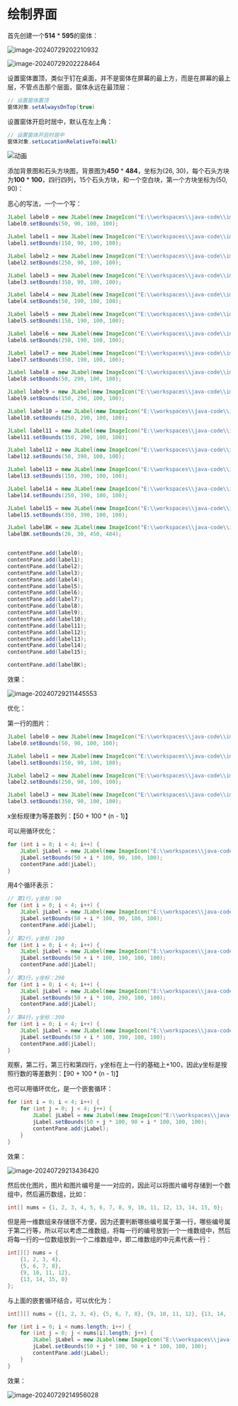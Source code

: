 # 绘制界面

首先创建一个**514** * **595**的窗体：

![image-20240729202210932](assets/image-20240729202210932.png)

![image-20240729202228464](assets/image-20240729202228464.png)

设置窗体置顶，类似于钉在桌面，并不是窗体在屏幕的最上方，而是在屏幕的最上层，不管点击那个层面，窗体永远在最顶层：

```java
// 设置窗体置顶
窗体对象.setAlwaysOnTop(true)
```

设置窗体开启时居中，默认在左上角：

```java
// 设置窗体开启时居中
窗体对象.setLocationRelativeTo(null)
```

![动画](assets/动画-1722256234164-1.gif)

添加背景图和石头方块图，背景图为**450** * **484**，坐标为(26, 30)，每个石头方块为**100** * **100**，四行四列，15个石头方块，和一个空白块，第一个方块坐标为(50, 90)：

恶心的写法，一个一个写：

```java
JLabel label0 = new JLabel(new ImageIcon("E:\\workspaces\\java-code\\image\\0.png"));
label0.setBounds(50, 90, 100, 100);

JLabel label1 = new JLabel(new ImageIcon("E:\\workspaces\\java-code\\image\\1.png"));
label1.setBounds(150, 90, 100, 100);

JLabel label2 = new JLabel(new ImageIcon("E:\\workspaces\\java-code\\image\\2.png"));
label2.setBounds(250, 90, 100, 100);

JLabel label3 = new JLabel(new ImageIcon("E:\\workspaces\\java-code\\image\\3.png"));
label3.setBounds(350, 90, 100, 100);

JLabel label4 = new JLabel(new ImageIcon("E:\\workspaces\\java-code\\image\\4.png"));
label4.setBounds(50, 190, 100, 100);

JLabel label5 = new JLabel(new ImageIcon("E:\\workspaces\\java-code\\image\\5.png"));
label5.setBounds(150, 190, 100, 100);

JLabel label6 = new JLabel(new ImageIcon("E:\\workspaces\\java-code\\image\\6.png"));
label6.setBounds(250, 190, 100, 100);

JLabel label7 = new JLabel(new ImageIcon("E:\\workspaces\\java-code\\image\\7.png"));
label7.setBounds(350, 190, 100, 100);

JLabel label8 = new JLabel(new ImageIcon("E:\\workspaces\\java-code\\image\\8.png"));
label8.setBounds(50, 290, 100, 100);

JLabel label9 = new JLabel(new ImageIcon("E:\\workspaces\\java-code\\image\\9.png"));
label9.setBounds(150, 290, 100, 100);

JLabel label10 = new JLabel(new ImageIcon("E:\\workspaces\\java-code\\image\\10.png"));
label10.setBounds(250, 290, 100, 100);

JLabel label11 = new JLabel(new ImageIcon("E:\\workspaces\\java-code\\image\\11.png"));
label11.setBounds(350, 290, 100, 100);

JLabel label12 = new JLabel(new ImageIcon("E:\\workspaces\\java-code\\image\\12.png"));
label12.setBounds(50, 390, 100, 100);

JLabel label13 = new JLabel(new ImageIcon("E:\\workspaces\\java-code\\image\\13.png"));
label13.setBounds(150, 390, 100, 100);

JLabel label14 = new JLabel(new ImageIcon("E:\\workspaces\\java-code\\image\\14.png"));
label14.setBounds(250, 390, 100, 100);

JLabel label15 = new JLabel(new ImageIcon("E:\\workspaces\\java-code\\image\\15.png"));
label15.setBounds(350, 390, 100, 100);

JLabel labelBK = new JLabel(new ImageIcon("E:\\workspaces\\java-code\\image\\background.png"));
labelBK.setBounds(26, 30, 450, 484);


contentPane.add(label0);
contentPane.add(label1);
contentPane.add(label2);
contentPane.add(label3);
contentPane.add(label4);
contentPane.add(label5);
contentPane.add(label6);
contentPane.add(label7);
contentPane.add(label8);
contentPane.add(label9);
contentPane.add(label10);
contentPane.add(label11);
contentPane.add(label12);
contentPane.add(label13);
contentPane.add(label14);
contentPane.add(label15);

contentPane.add(labelBK);
```

效果：

![image-20240729211445553](assets/image-20240729211445553.png)

优化：

第一行的图片：

```java
JLabel label0 = new JLabel(new ImageIcon("E:\\workspaces\\java-code\\image\\0.png"));
label0.setBounds(50, 90, 100, 100);

JLabel label1 = new JLabel(new ImageIcon("E:\\workspaces\\java-code\\image\\1.png"));
label1.setBounds(150, 90, 100, 100);

JLabel label2 = new JLabel(new ImageIcon("E:\\workspaces\\java-code\\image\\2.png"));
label2.setBounds(250, 90, 100, 100);

JLabel label3 = new JLabel(new ImageIcon("E:\\workspaces\\java-code\\image\\3.png"));
label3.setBounds(350, 90, 100, 100);
```

x坐标规律为等差数列：【50 + 100 * (n - 1)】

可以用循环优化：

```java
for (int i = 0; i < 4; i++) {
    JLabel jLabel = new JLabel(new ImageIcon("E:\\workspaces\\java-code\\image\\" + i + ".png"));
    jLabel.setBounds(50 + i * 100, 90, 100, 100);
    contentPane.add(jLabel);
}
```

用4个循环表示：

```java
// 第1行，y坐标：90
for (int i = 0; i < 4; i++) {
    JLabel jLabel = new JLabel(new ImageIcon("E:\\workspaces\\java-code\\image\\" + i + ".png"));
    jLabel.setBounds(50 + i * 100, 90, 100, 100);
    contentPane.add(jLabel);
}
// 第2行，y坐标：190
for (int i = 0; i < 4; i++) {
    JLabel jLabel = new JLabel(new ImageIcon("E:\\workspaces\\java-code\\image\\" + i + ".png"));
    jLabel.setBounds(50 + i * 100, 190, 100, 100);
    contentPane.add(jLabel);
}
// 第3行，y坐标：290
for (int i = 0; i < 4; i++) {
    JLabel jLabel = new JLabel(new ImageIcon("E:\\workspaces\\java-code\\image\\" + i + ".png"));
    jLabel.setBounds(50 + i * 100, 290, 100, 100);
    contentPane.add(jLabel);
}
// 第4行，y坐标：390
for (int i = 0; i < 4; i++) {
    JLabel jLabel = new JLabel(new ImageIcon("E:\\workspaces\\java-code\\image\\" + i + ".png"));
    jLabel.setBounds(50 + i * 100, 390, 100, 100);
    contentPane.add(jLabel);
}
```

观察，第二行，第三行和第四行，y坐标在上一行的基础上+100，因此y坐标是按照行数的等差数列：【90 + 100 * (n - 1)】

也可以用循环优化，是一个嵌套循环：

```java
for (int i = 0; i < 4; i++) {
    for (int j = 0; j < 4; j++) {
        JLabel jLabel = new JLabel(new ImageIcon("E:\\workspaces\\java-code\\image\\" + i + ".png"));
        jLabel.setBounds(50 + j * 100, 90 + i * 100, 100, 100);
        contentPane.add(jLabel);
    }
}
```

效果：

![image-20240729213436420](assets/image-20240729213436420.png)

然后优化图片，图片和图片编号是一一对应的，因此可以将图片编号存储到一个数组中，然后遍历数组，比如：

```java
int[] nums = {1, 2, 3, 4, 5, 6, 7, 8, 9, 10, 11, 12, 13, 14, 15, 0};
```

但是用一维数组来存储很不方便，因为还要判断哪些编号属于第一行，哪些编号属于第二行等，所以可以考虑二维数组，将每一行的编号放到一个一维数组中，然后将每一行的一位数组放到一个二维数组中，即二维数组的中元素代表一行：
```java
int[][] nums = {
    {1, 2, 3, 4}, 
    {5, 6, 7, 8}, 
    {9, 10, 11, 12}, 
    {13, 14, 15, 0}
};
```

与上面的嵌套循环结合，可以优化为：

```java
int[][] nums = {{1, 2, 3, 4}, {5, 6, 7, 8}, {9, 10, 11, 12}, {13, 14, 15, 0}};

for (int i = 0; i < nums.length; i++) {
    for (int j = 0; j < nums[i].length; j++) {
        JLabel jLabel = new JLabel(new ImageIcon("E:\\workspaces\\java-code\\image\\" + nums[i][j] + ".png"));
        jLabel.setBounds(50 + j * 100, 90 + i * 100, 100, 100);
        contentPane.add(jLabel);
    }
}
```

效果：

![image-20240729214956028](assets/image-20240729214956028.png)

